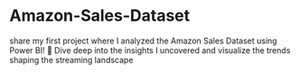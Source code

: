 # Amazon-Sales-Dataset
share my first project where I analyzed the Amazon Sales Dataset  using Power BI! 💼 Dive deep into the insights I uncovered and visualize the trends shaping the streaming landscape
